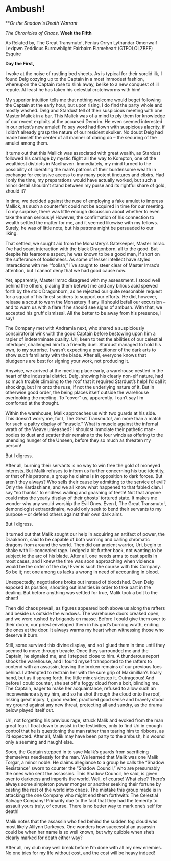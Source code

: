 <!-- TITLE: Ambush! -->
<!-- SUBTITLE: Or the Shadow's Death Warrant -->

# Ambush!
***Or the Shadow's Death Warrant*

*The Chronicles of Chaos,* 
**Week the Fifth**

As Related by,
The Great Transmuto!, Fenius Orryn Lythandar Omenwaif Lexipwn Zeddicus Burrowblight Fairbairn Flameheart (GTFOLOLZBFF) Esquire

**Day the First,**

I woke at the noise of rustling bed sheets. As is typical for their sordid ilk, I found Delg cozying up to the Captain in a most immodest fashion, whereupon the Captain rose to slink away, belike to a new conquest of ill repute. At least he has taken his celestial crotchworms with him!

My superior intuition tells me that nothing welcome would beget following the Captain at the early hour, but upon rising, I do find the party whole and mostly washed. Delg and Stardust tell of their suspicious meeting with one Master Malick in a bar. This Malick was of a mind to ply them for knowledge of our recent exploits at the accursed Demrim. He even seemed interested in our priest’s new amulet! I’d say word had flown with suspicious alacrity, if I didn’t already grasp the nature of our resident skulker. No doubt Delg had made himself the center of all manner of daring do – the securing of the amulet among them.

It turns out that this Mallick was associated with great wealth, as Stardust followed his carriage by mystic flight all the way to Kompton, one of the wealthiest districts in Maelhaven. Immediately, my mind turned to the possibility of liberating the man’s patrons of their burdensome wealth in exchange for exclusive access to my many potent tinctures and elixirs. Had I only the time, my preparations would have actually worked, but such a minor detail shouldn’t stand between my purse and its rightful share of gold, should it?

In time, we decided against the ruse of employing a fake amulet to impress Mallick, as such a counterfeit could not be acquired in time for our meeting. To my surprise, there was little enough discussion about whether to even take the man seriously! However, the confirmation of his connection to wealth settled the matter for me, and it seemed likewise with my fellows. Surely, he was of little note, but his patrons might be persuaded to our liking.

That settled, we sought aid from the Monastery’s Gatekeeper, Master Imrac. I’ve had scant interaction with the black Dragonborn, all to the good. But despite his fearsome aspect, he was known to be a good man, if short on the sufferance of foolishness. As some of lesser intellect have styled interactions with me “foolish,” I’ve sought to steer clear of Master Imrac’s attention, but I cannot deny that we had good cause now.

Yet, apparently, Master Imrac disagreed with my assessment. I stood well behind the others, placing them betwixt me and any bilious acid spewed forth by the stoic Dragonborn, as he rejected our quite reasonable request for a squad of his finest soldiers to support our efforts. He did, however, release a scout to warn the Monastery if any ill should befall our excursion – and to warn us with a flare if he should see signs of ambush. With that, we accepted his gruff dismissal. All the better to be away from his presence, I say!

The Company met with Andramia next, who shared a suspiciously conspiratorial wink with the good Captain before bestowing upon him a rapier of indeterminate quality. Uri, keen to test the abilities of our celestial interloper, challenged him to a friendly duel. Stardust managed to hold his own, to my surprise. I wasn’t expecting a practitioner of the dark arts to show such familiarity with the blade. After all, everyone knows that bludgeons are best for signing your work, not producing it.

Anywise, we arrived at the meeting place early, a warehouse nestled in the heart of the industrial district. Delg, showing his clearly non-elf nature, had so much trouble climbing to the roof that it required Stardust’s help! I’d call it shocking, but I’m onto the ruse, if not the underlying nature of it. But in otherwise good order, the being places itself outside the warehouse overlooking the meeting. To “cover” us, apparently. I can’t say I’m comforted at the thought.

Within the warehouse, Malik approaches us with two guards at his side. This doesn’t worry me, for I, The Great Transmuto!, am more than a match for such a paltry display of “muscle.” What is muscle against the infernal wrath of the Weave unleashed? I shouldst immolate their pathetic man-bodies to dust and scatter their remains to the four winds as offering to the unending hunger of the Unseen, before they so much as threaten my person!

But I digress.

After all, burning their servants is no way to win free the gold of moneyed interests. But Malik refuses to inform us further concerning his true identity, or that of his patrons, a group he claims is in opposition to dark forces. But aren’t they always? Who sells their cause by admitting to the service of evil? Only the Kardashians, and we all know what happened to that fabled clan. I say “no thanks” to endless wailing and gnashing of teeth! Not that anyone could miss the yearly display of their ghosts’ tortured state. It makes me wonder why any would worship the Evil Ones. Even I, The Great Transmuto!, demonologist extraordinaire, would only seek to bend their servants to my purpose – or defend others against their own dark aims.

But I digress.

It turned out that Malik sought our help in acquiring an artifact of power, the Draakhorn, said to be capable of both warning and calling chromatic dragons from around the world. Then did our ancient warrior, Uri, begin to shake with ill-concealed rage. I edged a bit further back, not wanting to be subject to the arc of his blade. After all, one needs arms to cast spells in most cases, and I knew the time was soon approaching when violence would be the order of the day! Ever is such the course with this Company. So be it; not one among us lacks a wrong in need of accounting in blood.

Unexpectedly, negotiations broke out instead of bloodshed. Even Delg exposed its position, shouting out inanities in order to take part in the dealing. But before anything was settled for true, Malik took a bolt to the chest!

Then did chaos prevail, as figures appeared both above us along the rafters and beside us outside the windows. The warehouse doors creaked open, and we were rushed by brigands en masse. Before I could give them over to their doom, our priest enveloped them in his god’s burning wrath, ending the ones at the door. It always warms my heart when witnessing those who deserve it burn.

Still, some survived this divine display, and so I glued them in time until they seemed to move through treacle. Once they surrounded me and the Captain, he signaled me, and I stepped close to him. A thunderous report shook the warehouse, and I found myself transported to the rafters to contend with an assassin, leaving the broken remains of our previous foes behind. I attempted to restrain her with the sure grip of Maximillian’s hoary hand, but as it sprang forth, the little minx sidestep it. Outrageous! And before I could counter, she set off a foggy cloud from a bolt, blinding me. The Captain, eager to make her acquaintance, refused to allow such an inconvenience stymy him, and so he shot through the cloud onto the roof, risking great injury. I, good reader, practiced good sense and bravely stood my ground against any new threat, protecting all and sundry, as the drama below played itself out.

Uri, not forgetting his previous rage, struck Malik and evoked from the man great fear. I float down to assist in the festivities, only to find Uri in enough control that he is questioning the man rather than tearing him to ribbons, as I’d expected. After all, Malik may have been party to the ambush, his wound only a seeming and naught else.

Soon, the Captain stepped in to save Malik’s guards from sacrificing themselves needlessly for the man. We learned that Malik was one Malik Torgar, a minor noble. He claims allegiance to a group he calls the “Shadow Resistance” sworn to counter the “Shadow Council,” who are presumably the ones who sent the assassins. This Shadow Council, he said, is given over to darkness and imperils the world. Well, of course! What else? There’s always some simpleton power monger or another seeking their fortune by casting the rest of the world into chaos. The mistake this group made is in attacking the one Company who might end them forthwith: The Celestial Salvage Company! Primarily due to the fact that they had the temerity to assault yours truly, of course. There is no better way to mark one’s self for death!

Malik notes that the assassin who fled behind the sudden fog cloud was most likely Alilynn Darkeyes. One wonders how successful an assassin could be when her name is so well known, but why quibble when she’s clearly marked for death either way?

After all, my club may well break before I’m done with all my new enemies. No one tries for my life without cost, and the cost will be heavy indeed!
